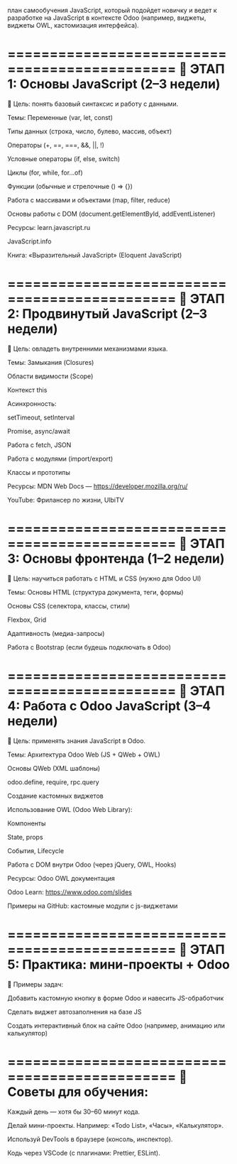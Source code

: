 план самообучения JavaScript, который подойдет новичку и ведет к разработке на JavaScript в контексте Odoo (например,
виджеты, виджеты OWL, кастомизация интерфейса).

==============================================
🔷 ЭТАП 1: Основы JavaScript (2–3 недели)
==============================================
📌 Цель: понять базовый синтаксис и работу с данными.

Темы:
Переменные (var, let, const)

Типы данных (строка, число, булево, массив, объект)

Операторы (+, ==, ===, &&, ||, !)

Условные операторы (if, else, switch)

Циклы (for, while, for...of)

Функции (обычные и стрелочные () => {})

Работа с массивами и объектами (map, filter, reduce)

Основы работы с DOM (document.getElementById, addEventListener)

Ресурсы:
learn.javascript.ru

JavaScript.info

Книга: «Выразительный JavaScript» (Eloquent JavaScript)

==============================================
🔷 ЭТАП 2: Продвинутый JavaScript (2–3 недели)
==============================================
📌 Цель: овладеть внутренними механизмами языка.

Темы:
Замыкания (Closures)

Области видимости (Scope)

Контекст this

Асинхронность:

setTimeout, setInterval

Promise, async/await

Работа с fetch, JSON

Работа с модулями (import/export)

Классы и прототипы

Ресурсы:
MDN Web Docs — https://developer.mozilla.org/ru/

YouTube: Фрилансер по жизни, UlbiTV

==============================================
🔷 ЭТАП 3: Основы фронтенда (1–2 недели)
==============================================
📌 Цель: научиться работать с HTML и CSS (нужно для Odoo UI)

Темы:
Основы HTML (структура документа, теги, формы)

Основы CSS (селектора, классы, стили)

Flexbox, Grid

Адаптивность (медиа-запросы)

Работа с Bootstrap (если будешь подключать в Odoo)

==============================================
🔷 ЭТАП 4: Работа с Odoo JavaScript (3–4 недели)
==============================================
📌 Цель: применять знания JavaScript в Odoo.

Темы:
Архитектура Odoo Web (JS + QWeb + OWL)

Основы QWeb (XML шаблоны)

odoo.define, require, rpc.query

Создание кастомных виджетов

Использование OWL (Odoo Web Library):

Компоненты

State, props

События, Lifecycle

Работа с DOM внутри Odoo (через jQuery, OWL, Hooks)

Ресурсы:
Odoo OWL документация

Odoo Learn: https://www.odoo.com/slides

Примеры на GitHub: кастомные модули с js-виджетами

==============================================
🔷 ЭТАП 5: Практика: мини-проекты + Odoo
==============================================
📌 Примеры задач:

Добавить кастомную кнопку в форме Odoo и навесить JS-обработчик

Сделать виджет автозаполнения на базе JS

Создать интерактивный блок на сайте Odoo (например, анимацию или калькулятор)

==============================================
🔷 Советы для обучения:
==============================================
Каждый день — хотя бы 30–60 минут кода.

Делай мини-проекты. Например: «Todo List», «Часы», «Калькулятор».

Используй DevTools в браузере (консоль, инспектор).

Кодь через VSCode (с плагинами: Prettier, ESLint).

